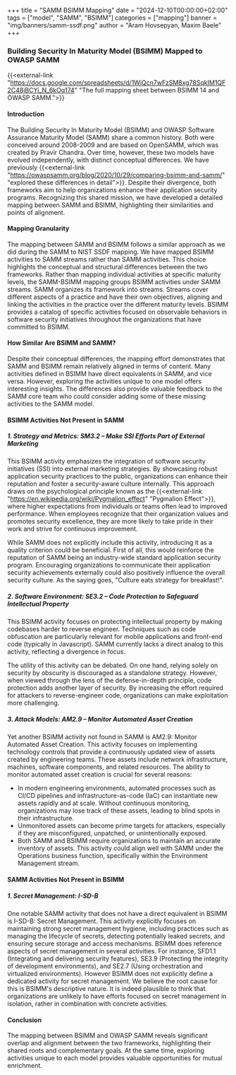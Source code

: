 +++
title = "SAMM BSIMM Mapping"
date = "2024-12-10T00:00:00+02:00"
tags = ["model", "SAMM", "BSIMM"]
categories = ["mapping"]
banner = "img/banners/samm-ssdf.png"
author = "Aram Hovsepyan, Maxim Baele"
+++

### Building Security In Maturity Model (BSIMM) Mapped to OWASP SAMM
{{<external-link "https://docs.google.com/spreadsheets/d/1WiQcn7wFzSM8xg78SqkIM1QF2C48jBCYi_N_6kOq174" "The full mapping sheet between BSIMM 14 and OWASP SAMM.">}}

#### Introduction

The Building Security In Maturity Model (BSIMM) and OWASP Software Assurance Maturity Model (SAMM) share a common history. Both were conceived around 2008-2009 and are based on OpenSAMM, which was created by Pravir Chandra. Over time, however, these two models have evolved independently, with distinct conceptual differences. We have previously {{<external-link "https://owaspsamm.org/blog/2020/10/29/comparing-bsimm-and-samm/" "explored these differences in detail">}}. Despite their divergence, both frameworks aim to help organizations enhance their application security programs. Recognizing this shared mission, we have developed a detailed mapping between SAMM and BSIMM, highlighting their similarities and points of alignment.

#### Mapping Granularity
The mapping between SAMM and BSIMM follows a similar approach as we did during the SAMM to NIST SSDF mapping. We have mapped BSIMM activities to SAMM streams rather than SAMM activities. This choice highlights the conceptual and structural differences between the two frameworks. Rather than mapping individual activities at specific maturity levels, the SAMM-BSIMM mapping groups BSIMM activities under SAMM streams. SAMM organizes its framework into streams. Streams cover different aspects of a practice and have their own objectives, aligning and linking the activities in the practice over the different maturity levels. BSIMM provides a catalog of specific activities focused on observable behaviors in software security initiatives throughout the organizations that have committed to BSIMM.

#### How Similar Are BSIMM and SAMM?

Despite their conceptual differences, the mapping effort demonstrates that SAMM and BSIMM remain relatively aligned in terms of content. Many activities defined in BSIMM have direct equivalents in SAMM, and vice versa. However, exploring the activities unique to one model offers interesting insights. The differences also provide valuable feedback to the SAMM core team who could consider adding some of these missing activities to the SAMM model.

#### BSIMM Activities Not Present in SAMM

##### 1. Strategy and Metrics: SM3.2 – Make SSI Efforts Part of External Marketing

This BSIMM activity emphasizes the integration of software security initiatives (SSI) into external marketing strategies. By showcasing robust application security practices to the public, organizations can enhance their reputation and foster a security-aware culture internally. This approach draws on the psychological principle known as the {{<external-link "https://en.wikipedia.org/wiki/Pygmalion_effect" "Pygmalion Effect">}}, where higher expectations from individuals or teams often lead to improved performance. When employees recognize that their organization values and promotes security excellence, they are more likely to take pride in their work and strive for continuous improvement.

While SAMM does not explicitly include this activity, introducing it as a quality criterion could be beneficial. First of all, this would reinforce the reputation of SAMM being an industry-wide standard application security program. Encouraging organizations to communicate their application security achievements externally could also positively influence the overall security culture. As the saying goes, "Culture eats strategy for breakfast!".

##### 2. Software Environment: SE3.2 – Code Protection to Safeguard Intellectual Property

This BSIMM activity focuses on protecting intellectual property by making codebases harder to reverse engineer. Techniques such as code obfuscation are particularly relevant for mobile applications and front-end code (typically in Javascript). SAMM currently lacks a direct analog to this activity, reflecting a divergence in focus.

The utility of this activity can be debated. On one hand, relying solely on security by obscurity is discouraged as a standalone strategy. However, when viewed through the lens of the defense-in-depth principle, code protection adds another layer of security. By increasing the effort required for attackers to reverse-engineer code, organizations can make exploitation more challenging.

##### 3. Attack Models: AM2.9 – Monitor Automated Asset Creation
Yet another BSIMM activity not found in SAMM is AM2.9: Monitor Automated Asset Creation. This activity focuses on implementing technology controls that provide a continuously updated view of assets created by engineering teams. These assets include network infrastructure, machines, software components, and related resources. The ability to monitor automated asset creation is crucial for several reasons:
- In modern engineering environments, automated processes such as CI/CD pipelines and infrastructure-as-code (IaC) can instantiate new assets rapidly and at scale. Without continuous monitoring, organizations may lose track of these assets, leading to blind spots in their infrastructure.
- Unmonitored assets can become prime targets for attackers, especially if they are misconfigured, unpatched, or unintentionally exposed.
- Both SAMM and BSIMM require organizations to maintain an accurate inventory of assets.
This activity could align well with SAMM under the Operations business function, specifically within the Environment Management stream.

#### SAMM Activities Not Present in BSIMM
##### 1. Secret Management: I-SD-B

One notable SAMM activity that does not have a direct equivalent in BSIMM is I-SD-B: Secret Management. This activity explicitly focuses on maintaining strong secret management hygiene, including practices such as managing the lifecycle of secrets, detecting potentially leaked secrets, and ensuring secure storage and access mechanisms. BSIMM does reference aspects of secret management in several activities. For instance, SFD1.1 (Integrating and delivering security features), SE3.9 (Protecting the integrity of development environments), and SE2.7 (Using orchestration and virtualized environments). However BSIMM does not explicitly define a dedicated activity for secret management. We believe the root cause for this is BSIMM's descriptive nature. It is indeed plausible to think that organizations are unlikely to have efforts focused on secret management in isolation, rather in combination with concrete activities.

#### Conclusion
The mapping between BSIMM and OWASP SAMM reveals significant overlap and alignment between the two frameworks, highlighting their shared roots and complementary goals. At the same time, exploring activities unique to each model provides valuable opportunities for mutual enrichment.